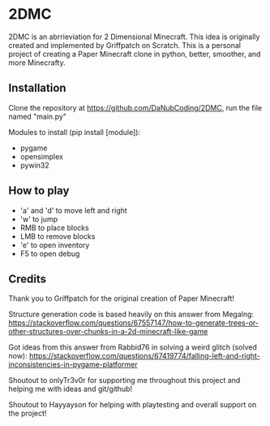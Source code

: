 # 2DMC

2DMC is an abrrieviation for 2 Dimensional Minecraft. This idea is originally created and implemented by Griffpatch on Scratch. This is a personal project of creating a Paper Minecraft clone in python, better, smoother, and more Minecrafty.

## Installation

Clone the repository at <https://github.com/DaNubCoding/2DMC>, run the file named "main.py"

Modules to install (pip install [module]):

- pygame
- opensimplex
- pywin32

## How to play

- 'a' and 'd' to move left and right
- 'w' to jump
- RMB to place blocks
- LMB to remove blocks
- 'e' to open inventory
- F5 to open debug

## Credits

Thank you to Griffpatch for the original creation of Paper Minecraft!

Structure generation code is based heavily on this answer from Megalng: <https://stackoverflow.com/questions/67557147/how-to-generate-trees-or-other-structures-over-chunks-in-a-2d-minecraft-like-game>

Got ideas from this answer from Rabbid76 in solving a weird glitch (solved now): <https://stackoverflow.com/questions/67419774/falling-left-and-right-inconsistencies-in-pygame-platformer>

Shoutout to onlyTr3v0r for supporting me throughout this project and helping me with ideas and git/github!

Shoutout to Hayyayson for helping with playtesting and overall support on the project!
